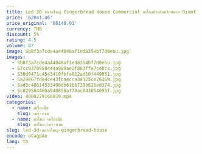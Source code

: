 ```yaml
---
title: Led 3D ขนาดใหญ่ Gingerbread House Commercial เครื่องประดับคริสต์มาส Giant santa grotto led motif ไฟสําหรับตกแต่งวันหยุด
price: '62841.46'
price_original: '66148.91'
currency: THB
discount: 5%
rating: 4.5
volume: 87
image: Sb8f3a7cde4a44048af1ed8354bf7d0ebu.jpg
images:
  - Sb8f3a7cde4a44048af1ed8354bf7d0ebu.jpg
  - S7cc9370958444a989ae2f863ffe7cebcs.jpg
  - S30d9471c4543410fbfa812ad10f449851.jpg
  - Sa29867fde4ce43fcaecca34325ce2636W.jpg
  - Sad5c48614533490db61b6739b621ed374.jpg
  - Sc829584469a940858af78ac843054095f.jpg
video: 4000229168839.mp4
categories:
  - name: เครื่องมือ
    slug: เคร-องม
  - name: อะไหล่ เครื่องมือ
    slug: อะไหล-เคร-องม
slug: led-3d-ขนาดใหญ-gingerbread-house
encode: oCagpAe
lang: th
---
```

  